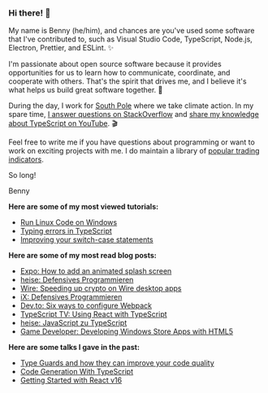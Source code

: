 ### Hi there! 👋

My name is Benny (he/him), and chances are you've used some software that I've contributed to, such as Visual Studio Code, TypeScript, Node.js, Electron, Prettier, and ESLint. ✨

I'm passionate about open source software because it provides opportunities for us to learn how to communicate, coordinate, and cooperate with others. That's the spirit that drives me, and I believe it's what helps us build great software together. 💪

During the day, I work for [South Pole](https://www.southpole.com/) where we take climate action. In my spare time, [I answer questions on StackOverflow](https://stackoverflow.com/users/451634/) and [share my knowledge about TypeScript on YouTube](https://www.youtube.com/typescripttv). 🎬

Feel free to write me if you have questions about programming or want to work on exciting projects with me. I do maintain a library of [popular trading indicators](https://github.com/bennycode/trading-signals).

So long!

Benny

**Here are some of my most viewed tutorials:**
- [Run Linux Code on Windows](https://www.youtube.com/watch?v=bRW5r7TK6KM)
- [Typing errors in TypeScript](https://www.youtube.com/watch?v=0GLYiJUBz6k)
- [Improving your switch-case statements](https://www.youtube.com/watch?v=8N_P-l5Kukk)

**Here are some of my most read blog posts:**
- [Expo: How to add an animated splash screen](https://expo.dev/blog/how-to-add-an-animated-splash-screen-with-expo-custom-assets)
- [heise: Defensives Programmieren](https://www.heise.de/ratgeber/Defensives-Programmieren-Robusten-Code-mit-TypeScript-erzeugen-9320247.html)
- [Wire: Speeding up crypto on Wire desktop apps](https://wireapp.medium.com/speeding-up-crypto-on-wire-desktop-apps-3ff37fc98c3f)
- [iX: Defensives Programmieren](https://www.heise.de/select/ix/2023/11/2321411555795120961)
- [Dev.to: Six ways to configure Webpack](https://dev.to/typescripttv/6-ways-to-configure-webpack-5a33)
- [TypeScript TV: Using React with TypeScript](https://typescript.tv/react/use-react-with-typescript/)
- [heise: JavaScript zu TypeScript](https://www.heise.de/hintergrund/Wie-Wire-von-JavaScript-zu-TypeScript-wechselte-Tipps-fuer-die-Migration-4567887.html)
- [Game Developer: Developing Windows Store Apps with HTML5](https://www.gamedeveloper.com/programming/developing-windows-store-apps-with-html5---a-showcase)

**Here are some talks I gave in the past:**
- [Type Guards and how they can improve your code quality](https://github.com/bennycode/show-type-guards)
- [Code Generation With TypeScript](https://github.com/bennycode/code-generation-with-ts)
- [Getting Started with React v16](https://de.slideshare.net/bennyneugebauer/getting-started-with-react-v16)
